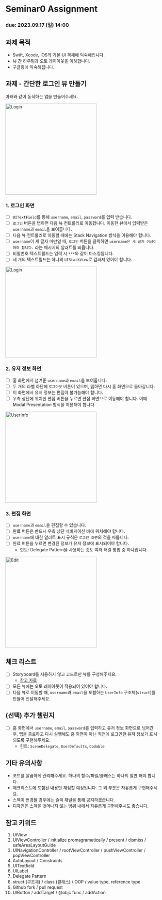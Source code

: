 Seminar0 Assignment
================================

### **due: 2023.09.17 (일) 14:00**

## 과제 목적
- Swift, Xcode, iOS의 기본 UI 객체에 익숙해집니다.
- 뷰 간 라우팅과 오토 레이아웃을 이해합니다.
- 구글링에 익숙해집니다.

## 과제 - 간단한 로그인 뷰 만들기

아래와 같이 동작하는 앱을 만들어주세요.

<img width="300" alt="Login" src="./static/demo.gif">

### 1. 로그인 화면
- [ ] `UITextField`를 통해 `username`, `email`, `password`를 입력 받습니다.
- [ ] `로그인` 버튼을 탭하면 다음 뷰 컨트롤러로 이동합니다. 이동한 뷰에서 입력받은 `username`과 `email`을 보여줍니다.
- [ ] 다음 뷰 컨트롤러로 이동할 때에는 Stack Navigation 방식을 이용해야 합니다.
- [ ] `username`이 세 글자 미만일 때, `로그인` 버튼을 클릭하면 `username은 세 글자 이상이어야 합니다.` 라는 메시지의 알러트를 띄웁니다.
- [ ] 비밀번호 텍스트필드는 입력 시 `***`와 같이 마스킹됩니다.
- [ ] 세 개의 텍스트필드는 하나의 `UIStackView`로 감싸져 있어야 합니다.

<img width="300" alt="Login" src="./static/login.png">

### 2. 유저 정보 화면
- [ ] 홈 화면에서 넘겨준 `username`과 `email`을 보여줍니다.
- [ ] 두 개의 라벨 하단에 `로그아웃` 버튼이 있으며, 탭하면 다시 홈 화면으로 돌아갑니다.
- [ ] 이 화면에서 유저 정보는 편집이 불가능해야 합니다.
- [ ] 우측 상단에 위치한 편집 버튼을 누르면 편집 화면으로 이동해야 합니다. 이때 Modal Presentation 방식을 이용해야 합니다.

<img width="300" alt="UserInfo" src="./static/userinfo.png">

### 3. 편집 화면

- [ ] `username`과 `email`을 편집할 수 있습니다.
- [ ] 완료 버튼은 반드시 우측 상단 네비게이션 바에 위치해야 합니다.
- [ ] `username`에 대한 알러트 표시 규칙은 `로그인 화면`의 것을 따릅니다. 
- [ ] 완료 버튼을 누르면 변경된 정보가 유저 정보에 표시되어야 합니다.
  - 힌트: Delegate Pattern을 사용하는 것도 여러 해결 방법 중 하나입니다.

<img width="300" alt="Edit" src="./static/edit.png">

## 체크 리스트
- [ ] Storyboard를 사용하지 않고 코드로만 뷰를 구성해주세요.
  - [참고 자료](https://medium.com/@yatimistark/removing-storyboard-from-app-xcode-14-swift-5-2c707deb858)
- [ ] 모든 뷰에는 오토 레이아웃이 적용되어 있어야 합니다.
- [ ] 다음 뷰로 이동할 때, `username`과 `email`을 포함하는 `UserInfo` 구조체(`struct`)를 만들어 전달해주세요.

## (선택) 추가 챌린지

- [ ] 홈 화면에서 `username`, `email`, `password`를 입력하고 유저 정보 화면으로 넘어간 후, 앱을 종료하고 다시 실행해도 홈 화면이 아닌 직전에 로그인한 유저 정보가 표시되도록 구현해주세요.
  - 힌트: `SceneDelegate`, `UserDefaults`, `Codable`

## 기타 유의사항
- 코드를 깔끔하게 관리해주세요. 하나의 함수/파일/클래스는 하나의 일만 해야 합니다.
- 체크리스트에 포함된 내용만 채점할 예정입니다. 그 외 부분은 자유롭게 구현해주세요.
- 스펙이 변경될 경우에는 슬랙 채널을 통해 공지하겠습니다.
- 디자인은 스펙을 벗어나지 않는 범위 내에서 자유롭게 구현해주셔도 좋습니다.

## 참고 키워드
1. UIView
2. UIViewController / initialize promagramatically / present / dismiss / safeAreaLayoutGuide
3. UINavigationController / rootViewController / pushViewController / popViewController
4. AutoLayout / Constraints
5. UITextfield
6. UILabel
7. Delegate Pattern
8. struct (구조체) / class (클래스) / OOP / value type, reference type
9. Github fork / pull request 
10. UIButton / addTarget / @objc func / addAction

